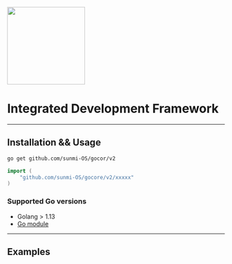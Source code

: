 <a href="https://sunmi.com"><img height="180" src="https://file.cdn.sunmi.com/gocore-logo.png"></a>

# Integrated Development Framework



---

## Installation && Usage

```bash
go get github.com/sunmi-OS/gocor/v2
```

```go
import (
	"github.com/sunmi-OS/gocore/v2/xxxxx"
)
```

### Supported Go versions

- Golang > 1.13
- [Go module](https://github.com/golang/go/wiki/Modules)

---

## Examples
